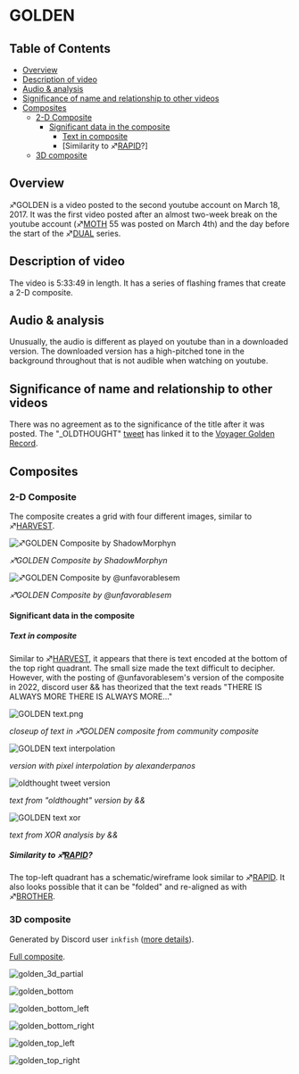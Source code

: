 # GOLDEN

## Table of Contents
  * [Overview](#overview)
  * [Description of video](#description-of-video)
  * [Audio & analysis](#audio---analysis)
  * [Significance of name and relationship to other videos](#significance-of-name-and-relationship-to-other-videos)
  * [Composites](#composites)
    + [2-D Composite](#2-d-composite)
      - [Significant data in the composite](#significant-data-in-the-composite)
        * [Text in composite](#text-in-composite)
        * [Similarity to ♐[RAPID](RAPID "wikilink")?]
    + [3D composite](#3d-composite)

## Overview

♐GOLDEN is a video posted to the second youtube account on March 18,
2017. It was the first video posted after an almost two-week break on
the youtube account (♐[MOTH](MOTH "wikilink") 55 was posted on March
4th) and the day before the start of the ♐[DUAL](DUAL "wikilink")
series.

## Description of video

The video is 5:33:49 in length. It has a series of flashing frames that create a 2-D composite.

## Audio & analysis

Unusually, the audio is different as played on youtube than in a
downloaded version. The downloaded version has a high-pitched tone in
the background throughout that is not audible when watching on youtube.

## Significance of name and relationship to other videos

There was no agreement as to the significance of the title after it was posted. The "\_OLDTHOUGHT" [tweet](June_2022_twitter_posts "wikilink") has linked it to the [Voyager Golden Record](https://en.wikipedia.org/wiki/Voyager_Golden_Record).

## Composites

### 2-D Composite

The composite creates a grid with four different images, similar to ♐[HARVEST](HARVEST "wikilink").

![♐GOLDEN Composite by ShadowMorphyn](GOLDEN.png)

*♐GOLDEN Composite by ShadowMorphyn*

![♐GOLDEN Composite by @unfavorablesem](june_22_GOLDEN_version.png)

*♐GOLDEN Composite by @unfavorablesem*


#### Significant data in the composite

##### Text in composite

Similar to ♐[HARVEST](HARVEST "wikilink"), it appears that there is text encoded at the bottom of the top right quadrant. The small size made the text difficult to decipher. However, with the posting of @unfavorablesem's version of the composite in 2022, discord user && has theorized that the text reads "THERE IS ALWAYS MORE THERE IS ALWAYS MORE..." 

![GOLDEN text.png](GOLDEN_text.png " GOLDEN text.png")

*closeup of text in ♐GOLDEN composite from community composite*

![GOLDEN text interpolation](golden_text_interpolation.png "GOLDEN text interpolation")

*version with pixel interpolation by alexanderpanos*

![oldthought tweet version](golden_text_oldthought.png "oldthought tweet version")

*text from "oldthought" version by &&*

![GOLDEN text xor](golden_text_xor.png "GOLDEN text xor")

*text from XOR analysis by &&*

##### Similarity to ♐[RAPID](RAPID "wikilink")?

The top-left quadrant has a schematic/wireframe look similar to
♐[RAPID](RAPID "wikilink"). It also looks possible that it can be
"folded" and re-aligned as with ♐[BROTHER](BROTHER "wikilink").

### 3D composite

Generated by Discord user `inkfish` ([more details](HARVEST#3d-composites "wikilink")).

[Full composite](golden_3d.mp4).

![golden_3d_partial](golden_3d_partial.png "golden_3d_partial")

![golden_bottom](golden_bottom.png "golden_bottom")

![golden_bottom_left](golden_bottom_left.png "golden_bottom_left")

![golden_bottom_right](golden_bottom_right.png "golden_bottom_right")

![golden_top_left](golden_top_left.png "golden_top_left")

![golden_top_right](golden_top_right.png "golden_top_right")

